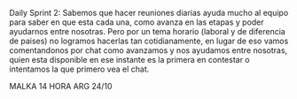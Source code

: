 Daily Sprint 2: 
Sabemos que hacer reuniones diarias ayuda mucho al equipo para saber en que esta cada una, como avanza en las etapas y poder ayudarnos entre nosotras. Pero por un tema horario (laboral y de diferencia de paises) no logramos hacerlas tan cotidianamente, en lugar de eso vamos comentandonos por chat como avanzamos y nos ayudamos entre nosotras, quien esta disponible en ese instante es la primera en contestar o intentamos la que primero vea el chat.


MALKA 14 HORA ARG 24/10
